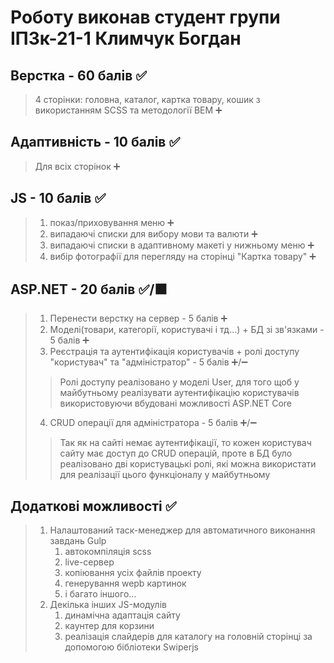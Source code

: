 # Роботу виконав студент групи ІПЗк-21-1 Климчук Богдан
## Верстка - 60 балів ✅
> 4 сторінки: головна, каталог, картка товару, кошик з використанням SCSS та методології BEM ➕ 

## Адаптивність - 10 балів ✅
> Для всіх сторінок ➕

## JS - 10 балів ✅
>1. показ/приховування меню ➕
>2. випадаючі списки для вибору мови та валюти ➕
>3. випадаючі списки в адаптивному макеті у нижньому меню ➕
>4. вибір фотографії для перегляду на сторінці "Картка товару" ➕

## ASP.NET - 20 балів ✅/🟧
>1. Перенести верстку на сервер - 5 балів ➕
>2. Моделі(товари, категорії, користувачі і тд...) + БД зі зв'язками - 5 балів ➕
>3. Реєстрація та аутентифікація користувачів + ролі доступу "користувач" та "адміністратор" - 5 балів ➕/➖
>> Ролі доступу реалізовано у моделі User, для того щоб у майбутньому реалізувати аутентифікацію користувачів використовуючи вбудовані можливості ASP.NET Core
>4. CRUD операції для адміністратора - 5 балів ➕/➖
>> Так як на сайті немає аутентифікації, то кожен користувач сайту має доступ до CRUD операцій, проте в БД було реалізовано дві користувацькі ролі, які можна використати для реалізації цього функціоналу у майбутньому

## Додаткові можливості ✅
>1. Налаштований таск-менеджер для автоматичного виконання завдань Gulp 
>    1. автокомпіляція scss
>    2. live-сервер
>    3. копіювання усіх файлів проекту
>    4. генерування wepb картинок
>    5. і багато іншого...
>2. Декілька інших JS-модулів
>    1. динамічна адаптація сайту
>    2. каунтер для корзини
>    3. реалізація слайдерів для каталогу на головній сторінці за допомогою бібліотеки Swiperjs